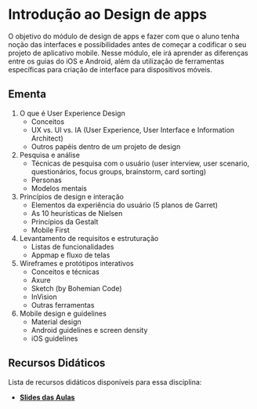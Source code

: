 # Introdução ao Design de apps
O objetivo do módulo de design de apps e fazer com que o aluno tenha noção das interfaces e possibilidades antes de começar a codificar o seu projeto de aplicativo mobile. Nesse módulo, ele irá aprender as diferenças entre os guias do iOS e Android, além da utilização de ferramentas específicas para criação de interface para dispositivos móveis.

## Ementa
1. O que é User Experience Design
    * Conceitos
    * UX vs. UI vs. IA (User Experience, User Interface e Information Architect)
    * Outros papéis dentro de um projeto de design
2. Pesquisa e análise
    * Técnicas de pesquisa com o usuário (user interview, user scenario, questionários, focus groups, brainstorm, card sorting)
    * Personas
    * Modelos mentais
3. Princípios de design e interação
    * Elementos da experiência do usuário (5 planos de Garret)
    * As 10 heurísticas de Nielsen
    * Princípios da Gestalt
    * Mobile First
4. Levantamento de requisitos e estruturação
    * Listas de funcionalidades
    * Appmap e fluxo de telas
5. Wireframes e protótipos interativos
    * Conceitos e técnicas
    * Axure
    * Sketch (by Bohemian Code)
    * InVision
    * Outras ferramentas
6. Mobile design e guidelines
    * Material design
    * Android guidelines e screen density
    * iOS guidelines

## Recursos Didáticos
Lista de recursos didáticos disponíveis para essa disciplina:

* [**Slides das Aulas**](SLIDES%20-%20Introdução%20ao%20design%20de%20apps.pdf)